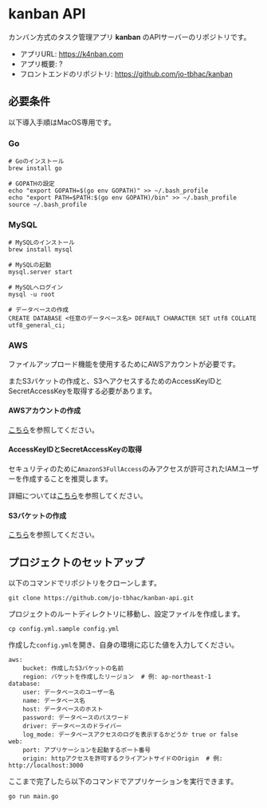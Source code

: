 # kanban API

カンバン方式のタスク管理アプリ **kanban** のAPIサーバーのリポジトリです。

- アプリURL: https://k4nban.com
- アプリ概要: ?
- フロントエンドのリポジトリ: https://github.com/jo-tbhac/kanban

## 必要条件

以下導入手順はMacOS専用です。

### Go

```
# Goのインストール
brew install go

# GOPATHの設定
echo "export GOPATH=$(go env GOPATH)" >> ~/.bash_profile
echo "export PATH=$PATH:$(go env GOPATH)/bin" >> ~/.bash_profile
source ~/.bash_profile
```

### MySQL

```
# MySQLのインストール
brew install mysql

# MySQLの起動
mysql.server start

# MySQLへログイン
mysql -u root

# データベースの作成
CREATE DATABASE <任意のデータベース名> DEFAULT CHARACTER SET utf8 COLLATE utf8_general_ci;
```

### AWS

ファイルアップロード機能を使用するためにAWSアカウントが必要です。

またS3バケットの作成と、S3へアクセスするためのAccessKeyIDとSecretAccessKeyを取得する必要があります。

#### AWSアカウントの作成

[こちら](https://aws.amazon.com/jp/premiumsupport/knowledge-center/create-and-activate-aws-account/)を参照してください。

#### AccessKeyIDとSecretAccessKeyの取得

セキュリティのために`AmazonS3FullAccess`のみアクセスが許可されたIAMユーザーを作成することを推奨します。

詳細については[こちら](https://docs.aws.amazon.com/ja_jp/IAM/latest/UserGuide/id_users_create.html)を参照してください。

#### S3バケットの作成

[こちら](https://docs.aws.amazon.com/ja_jp/AmazonS3/latest/user-guide/create-bucket.html)を参照してください。

## プロジェクトのセットアップ

以下のコマンドでリポジトリをクローンします。

```
git clone https://github.com/jo-tbhac/kanban-api.git
```

プロジェクトのルートディレクトリに移動し、設定ファイルを作成します。

```
cp config.yml.sample config.yml
```

作成した`config.yml`を開き、自身の環境に応じた値を入力してください。

```
aws:
    bucket: 作成したS3バケットの名前
    region: バケットを作成したリージョン  # 例: ap-northeast-1
database:
    user: データベースのユーザー名
    name: データベース名
    host: データベースのホスト
    password: データベースのパスワード
    driver: データベースのドライバー
    log_mode: データベースアクセスのログを表示するかどうか true or false
web:
    port: アプリケーションを起動するポート番号
    origin: httpアクセスを許可するクライアントサイドのOrigin  # 例: http://localhost:3000
```

ここまで完了したら以下のコマンドでアプリケーションを実行できます。

```
go run main.go
```
